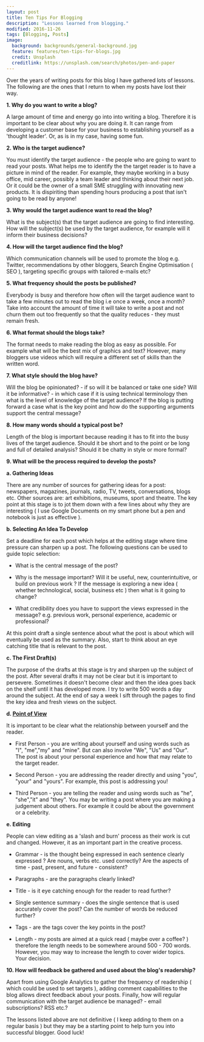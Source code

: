 ```yaml
---
layout: post
title: Ten Tips For Blogging
description: "Lessons learned from blogging."
modified: 2016-11-26
tags: [Blogging, Posts]
image:
  background: backgrounds/general-background.jpg
  feature: features/ten-tips-for-blogs.jpg
  credit: Unsplash
  creditlink: https://unsplash.com/search/photos/pen-and-paper
---
```


<p>
Over the years of writing posts for this blog I have gathered lots of lessons. The following are the ones that I return to when my posts have lost their way.
</p>

<b>1. Why do you want to write a blog?</b>

A large amount of time and energy go into into writing a blog. Therefore it is important to be clear about why you are doing it.  It can range from developing a customer base for your business to establishing yourself as a 'thought leader'. Or, as is in my case, having some fun.

<b>2. Who is the target audience?</b>

You must identify the target audience - the people who are going to want to read your posts. What helps me to identify the the target reader is to have a picture in mind of the reader. For example, they maybe working in a busy office, mid career, possibly a team leader and thinking about their next job. Or it could be the owner of a small SME struggling with innovating new products. It is dispiriting than spending hours producing a post that isn't going to be read by anyone!

<b>3. Why would the target audience want to read the blog?</b>

What is the subject(s) that the target audience are going to find interesting. How will the subject(s) be used by the target audience, for example will it inform their business decisions?

<b>4. How will the target audience find the blog?</b>

Which communication channels will be used to promote the blog e.g. Twitter, recommendations by other bloggers, Search Engine Optimisation ( SEO ), targeting specific groups with tailored e-mails etc?

<b>5. What frequency should the posts be published?</b>

Everybody is busy and therefore how often will the target audience want to take a few minutes out to read the blog i.e once a week, once a month? Take into account the amount of time it will take to write a post and not churn them out too frequently so that the quality reduces - they must remain fresh.

<b>6. What format should the blogs take? </b>

The format needs to make reading the blog as easy as possible. For example what will be the best mix of graphics and text? However, many bloggers use videos which will require a different set of skills than the written word.

<b>7. What style should the blog have?</b>

Will the blog be opinionated? - if so will it be balanced or take one side? Will it be informative? - in which case if it is using technical terminology then what is the level of knowledge of the target audience?  If the blog is putting forward a case what is the key point and how do the supporting arguments support the central message?

<b>8. How many words should a typical post be?</b>

Length of the blog is important because reading it has to fit into the busy lives of the target audience. Should it be short and to the point or be long and full of detailed analysis? Should it be chatty in style or more formal?

<b>9. What will be the process required to develop the posts?</b>

<b>a. Gathering Ideas</b>

There are any number of sources for gathering ideas for a post: newspapers, magazines, journals, radio, TV, tweets, conversations, blogs etc. Other sources are:  art exhibitions, museums, sport and theatre. The key point at this stage is to jot them down with a few lines about why they are interesting ( I use Google Documents on my smart phone but a pen and notebook is just as effective ).

<b>b. Selecting An Idea To Develop</b>

Set a deadline for each post which helps at the editing stage where time pressure can sharpen up a post. The following questions can be used to guide topic selection:

- What is the central message of the post?

- Why is the message important? Will it be useful, new, counterintuitive, or build on previous work ? If the message is exploring a new idea ( whether technological, social, business etc ) then what is it going to change?

- What credibility does you have to support the views expressed in the message? e.g. previous work, personal experience, academic or professional?

At this point draft a single sentence about what the post is about which will eventually be used as the summary. Also, start to think about an eye catching title that is relevant to the post.

<b>c. The First Draft(s)</b>

The purpose of the drafts at this stage is try and sharpen up the subject of the post. After several drafts it may not be clear but it is important to persevere. Sometimes it doesn't become clear and then the idea goes back on the shelf until it has developed more. I try to write 500 words a day around the subject. At the end of say a week I sift through the pages to find the key idea and fresh views on the subject.

<b>d. [Point of View](http://www.bbc.co.uk/bitesize/ks3/english/reading/character/revision/5/)</b>

It is important to be clear what the relationship between yourself and the reader.

- First Person - you are writing about yourself and using words such as "I", "me","my" and "mine". But can also involve "We", "Us" and "Our". The post is about your personal experience and how that may relate to the target reader.

- Second Person - you are addressing the reader directly and using "you", "your" and "yours".
For example, this post is addressing you!

- Third Person - you are telling the reader and using words such as "he", "she","it" and "they". You may be writing a post where you are making a judgement about others. For example it could be about the government or a celebrity.

<b>e. Editing</b>

People can view editing as a 'slash and burn' process as their work is cut and changed. However, it as an important part in the creative process.

- Grammar - is the thought being expressed in each sentence clearly expressed ? Are nouns, verbs etc. used correctly? Are the aspects of time - past, present, and future - consistent?

- Paragraphs - are the paragraphs clearly linked?

- Title - is it eye catching enough for the reader to read further?

- Single sentence summary - does the single sentence that is used accurately cover the post? Can the number of words be reduced further?

- Tags - are the tags cover the key points in the post?

- Length - my posts are aimed at a quick read ( maybe over a coffee? ) therefore the length needs to be somewhere around 500 - 700 words. However, you may way to increase the length to cover wider topics. Your decision.

<b>10. How will feedback be gathered and used about the blog's readership?</b>

Apart from using Google Analytics to gather the frequency of readership ( which could be used to set targets ), adding comment capabilities to the blog allows direct feedback about your posts. Finally, how will regular communication with the target audience be managed? - email subscriptions? RSS etc.?

The lessons listed above are not definitive ( I keep adding to them on a regular basis ) but they may be a starting point to help turn you into successful blogger. Good luck!
